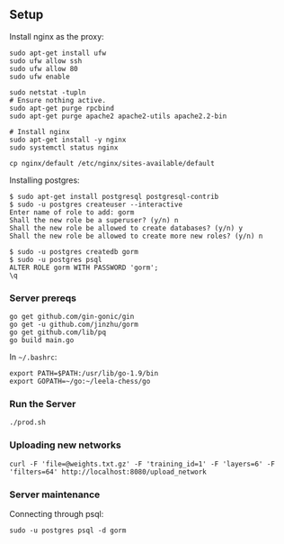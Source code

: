 ## Setup

Install nginx as the proxy:
```
sudo apt-get install ufw
sudo ufw allow ssh
sudo ufw allow 80
sudo ufw enable

sudo netstat -tupln
# Ensure nothing active.
sudo apt-get purge rpcbind
sudo apt-get purge apache2 apache2-utils apache2.2-bin

# Install nginx
sudo apt-get install -y nginx
sudo systemctl status nginx

cp nginx/default /etc/nginx/sites-available/default
```

Installing postgres:
```
$ sudo apt-get install postgresql postgresql-contrib
$ sudo -u postgres createuser --interactive
Enter name of role to add: gorm
Shall the new role be a superuser? (y/n) n
Shall the new role be allowed to create databases? (y/n) y
Shall the new role be allowed to create more new roles? (y/n) n

$ sudo -u postgres createdb gorm
$ sudo -u postgres psql
ALTER ROLE gorm WITH PASSWORD 'gorm';
\q
```

### Server prereqs

```
go get github.com/gin-gonic/gin
go get -u github.com/jinzhu/gorm
go get github.com/lib/pq
go build main.go
```

In `~/.bashrc`:
```
export PATH=$PATH:/usr/lib/go-1.9/bin
export GOPATH=~/go:~/leela-chess/go
```

### Run the Server

```
./prod.sh
```

### Uploading new networks

```
curl -F 'file=@weights.txt.gz' -F 'training_id=1' -F 'layers=6' -F 'filters=64' http://localhost:8080/upload_network
```

### Server maintenance

Connecting through psql:
```
sudo -u postgres psql -d gorm
```
